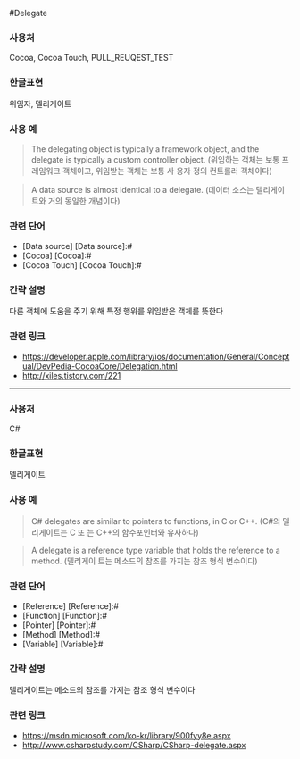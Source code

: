 #Delegate

### 사용처
Cocoa, Cocoa Touch, PULL_REUQEST_TEST

### 한글표현
위임자, 델리게이트

### 사용 예
> The delegating object is typically a framework object, and the delegate is typically a custom controller object. (위임하는 객체는 보통 프레임워크 객체이고, 위임받는 객체는 보통 사 용자 정의 컨트롤러 객체이다)

> A data source is almost identical to a delegate. (데이터 소스는 델리게이트와 거의 동일한 개념이다)

### 관련 단어
* [Data source]
[Data source]:#
* [Cocoa]
[Cocoa]:#
* [Cocoa Touch]
[Cocoa Touch]:#

### 간략 설명
다른 객체에 도움을 주기 위해 특정 행위를 위임받은 객체를 뜻한다

### 관련 링크
* https://developer.apple.com/library/ios/documentation/General/Conceptual/DevPedia-CocoaCore/Delegation.html
* http://xiles.tistory.com/221

---

### 사용처
C#

### 한글표현
델리게이트

### 사용 예
> C# delegates are similar to pointers to functions, in C or C++. (C#의 델리게이트는 C 또 는 C++의 함수포인터와 유사하다)

> A delegate is a reference type variable that holds the reference to a method. (델리게이 트는 메소드의 참조를 가지는 참조 형식 변수이다)

### 관련 단어
* [Reference]
[Reference]:#
* [Function]
[Function]:#
* [Pointer]
[Pointer]:#
* [Method]
[Method]:#
* [Variable]
[Variable]:#

### 간략 설명
델리게이트는 메소드의 참조를 가지는 참조 형식 변수이다

### 관련 링크
* https://msdn.microsoft.com/ko-kr/library/900fyy8e.aspx
* http://www.csharpstudy.com/CSharp/CSharp-delegate.aspx
